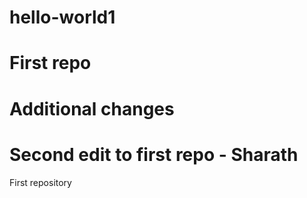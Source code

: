 # hello-world1
# First repo 
# Additional changes
# Second edit to first repo - Sharath
First repository
